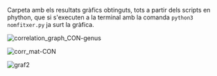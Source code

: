 Carpeta amb els resultats gràfics obtinguts, tots a partir dels scripts en phython, que si s'executen a la terminal amb la comanda
`python3 nomfitxer.py` ja surt la gràfica.


![correlation_graph_CON-genus](https://github.com/peremateu/BitsxlaMarato2023/assets/95536223/378b1263-b545-423d-a71a-7bf1962512e5)

![corr_mat-CON](https://github.com/peremateu/BitsxlaMarato2023/assets/95536223/6c4c278c-fba7-49ed-8940-bfa00fdc5df1)

![graf2](https://github.com/peremateu/BitsxlaMarato2023/assets/95536223/e0d59eb3-0826-431e-ad70-e3096466bb71)
